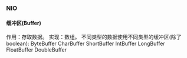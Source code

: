 ### NIO
#### 缓冲区(Buffer)
   作用：存取数据。 
   实现：数组。
   不同类型的数据使用不同类型的缓冲区(除了boolean):
   ByteBuffer
   CharBuffer
   ShortBuffer
   IntBuffer
   LongBuffer
   FloatBuffer
   DoubleBuffer
   
   
   
   
   